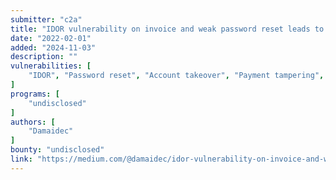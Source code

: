 ```yaml
---
submitter: "c2a"
title: "IDOR vulnerability on invoice and weak password reset leads to account take over"
date: "2022-02-01"
added: "2024-11-03"
description: ""
vulnerabilities: [
    "IDOR", "Password reset", "Account takeover", "Payment tampering", "Logic flaw"
]
programs: [
    "undisclosed"
]
authors: [
    "Damaidec"
]
bounty: "undisclosed"
link: "https://medium.com/@damaidec/idor-vulnerability-on-invoice-and-weak-password-reset-leads-to-account-take-over-603b42143a8c"
---
```




